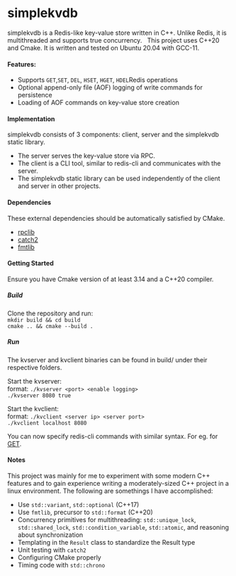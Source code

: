 # simplekvdb
simplekvdb is a Redis-like key-value store written in C++. Unlike Redis, it is multithreaded and supports true concurrency.
&nbsp;
This project uses C++20 and Cmake. It is written and tested on Ubuntu 20.04 with GCC-11.
  
#### Features:
* Supports `GET`,`SET`, `DEL`, `HSET`, `HGET`, `HDEL`Redis operations
* Optional append-only file (AOF) logging of write commands for persistence
* Loading of AOF commands on key-value store creation

#### Implementation
simplekvdb consists of 3 components: client, server and the simplekvdb static library.  
* The server serves the key-value store via RPC.
* The client is a CLI tool, similar to redis-cli and communicates with the server.
* The simplekvdb static library can be used independently of the client and server in other projects.

#### Dependencies
These external dependencies should be automatically satisfied by CMake.
* [rpclib](https://github.com/rpclib/rpclib)
* [catch2](https://github.com/catchorg/Catch2)
* [fmtlib](https://github.com/fmtlib/fmt)

#### Getting Started
Ensure you have Cmake version of at least 3.14 and a C++20 compiler.
##### Build
Clone the repository and run:  
```mkdir build && cd build```  
```cmake .. && cmake --build .```

##### Run
The kvserver and kvclient binaries can be found in build/ under their respective folders.

Start the kvserver:  
format: `./kvserver <port> <enable logging>`  
`./kvserver 8080 true`  

Start the kvclient:  
format: `./kvclient <server ip> <server port>`  
`./kvclient localhost 8080`

You can now specify redis-cli commands with similar syntax. For eg. for [GET](https://redis.io/commands/get/).

#### Notes
This project was mainly for me to experiment with some modern C++ features and to gain experience writing a moderately-sized C++ project in a linux environment. The following are somethings I have accomplished:
* Use `std::variant`, `std::optional` (C++17)
* Use `fmtlib`, precursor to `std::format` (C++20)
* Concurrency primitives for multithreading: `std::unique_lock`, `std::shared_lock`, `std::condition_variable`, `std::atomic`, and reasoning about synchronization
* Templating in the `Result` class to standardize the Result type
* Unit testing with `catch2`
* Configuring CMake properly
* Timing code with `std::chrono`
